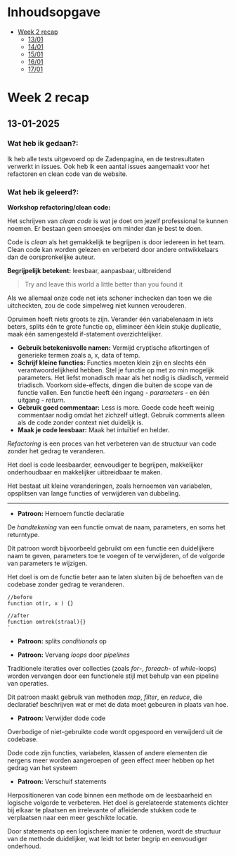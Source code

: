 # Inhoudsopgave

- [Week 2 recap](#week-2-recap)
  - [13/01](#13-01-2025)
  - [14/01](#14-01-2025)
  - [15/01](#15-01-2025)
  - [16/01](#16-01-2025)
  - [17/01](#17-01-2025)

# Week 2 recap

## 13-01-2025

### Wat heb ik gedaan?:

Ik heb alle tests uitgevoerd op de Zadenpagina, en de testresultaten verwerkt in issues. Ook heb ik een aantal issues aangemaakt voor het refactoren en clean code van de website.

### Wat heb ik geleerd?:

**Workshop refactoring/clean code:**

Het schrijven van _clean code_ is wat je doet om jezelf professional te kunnen noemen. Er bestaan geen smoesjes om minder dan je best te doen.

Code is _clean_ als het gemakkelijk te begrijpen is door iedereen in het team. Clean code kan worden gelezen en verbeterd door andere ontwikkelaars dan de oorspronkelijke auteur.

**Begrijpelijk betekent:** leesbaar, aanpasbaar, uitbreidend

> Try and leave this world a little better than you found it

Als we allemaal onze code net iets schoner inchecken dan toen we die uitcheckten, zou de code simpelweg niet kunnen verouderen.

Opruimen hoeft niets groots te zijn. Verander één variabelenaam in iets beters, splits één te grote functie op, elimineer één klein stukje duplicatie, maak één samengesteld if-statement overzichtelijker.

- **Gebruik betekenisvolle namen:** Vermijd cryptische afkortingen of generieke termen zoals a, x, data of temp.
- **Schrijf kleine functies:** Functies moeten klein zijn en slechts één verantwoordelijkheid hebben. Stel je functie op met zo min mogelijk parameters. Het liefst monadisch maar als het nodig is diadisch, vermeid triadisch. Voorkom side-effects, dingen die buiten de scope van de functie vallen. Een functie heeft één ingang - _parameters_ - en één uitgang - _return_.
- **Gebruik goed commentaar:** Less is more. Goede code heeft weinig commentaar nodig omdat het zichzelf uitlegt. Gebruik comments alleen als de code zonder context niet duidelijk is.
- **Maak je code leesbaar:** Maak het intuïtief en helder.

_Refactoring_ is een proces van het verbeteren van de structuur van code zonder het gedrag te veranderen. 

Het doel is code leesbaarder, eenvoudiger te begrijpen, makkelijker onderhoudbaar en makkelijker uitbreidbaar te maken.

Het bestaat uit kleine veranderingen, zoals hernoemen van variabelen, opsplitsen van lange functies of verwijderen van dubbeling.

---

- **Patroon:** Hernoem functie declaratie

De _handtekening_ van een functie omvat de naam, parameters, en soms het returntype.

Dit patroon wordt bijvoorbeeld gebruikt om een functie een duidelijkere naam te geven, parameters toe te voegen of te verwijderen, of de volgorde van parameters te wijzigen.

Het doel is om de functie beter aan te laten sluiten bij de behoeften van de codebase zonder gedrag te veranderen.

```JS
//before
function ot(r, x ) {}

//after
function omtrek(straal){}
`
```

- **Patroon:** splits _conditionals_ op

- **Patroon:** Vervang _loops_ door _pipelines_

Traditionele iteraties over collecties (zoals _for_-, _foreach_- of _while_-loops) worden vervangen door een functionele stijl met behulp van een pipeline van operaties.

Dit patroon maakt gebruik van methoden _map_, _filter_, en _reduce_, die declaratief beschrijven wat er met de data moet gebeuren in plaats van hoe.

- **Patroon:** Verwijder dode code

Overbodige of niet-gebruikte code wordt opgespoord en verwijderd uit de codebase.

Dode code zijn functies, variabelen, klassen of andere elementen die nergens meer worden aangeroepen of geen effect meer hebben op het gedrag van het systeem

- **Patroon:** Verschuif statements

Herpositioneren van code binnen een methode om de leesbaarheid en logische volgorde te verbeteren. Het doel is gerelateerde statements dichter bij elkaar te plaatsen en irrelevante of afleidende stukken code te verplaatsen naar een meer geschikte locatie.

Door statements op een logischere manier te ordenen, wordt de structuur van de methode duidelijker, wat leidt tot beter begrip en eenvoudiger onderhoud.

